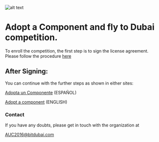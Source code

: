 ![alt text](https://github.com/bitDubai/media-kit/blob/master/Readme%20Image/Fermat%20Logotype/Fermat_Logo_3D.png "Fermat Logo")

# Adopt a Component and fly to Dubai competition.
To enroll the competition, the first step is to sign the license agreement.
Please follow the procedure [here](https://github.com/bitdubai/contribution-program/tree/master/license-agreements/README.md)

## After Signing: 

You can continue with the further steps as shown in either sites:

[Adopta un Componente](http://bitdubai.com/wp/adopta-un-componente) (ESPAÑOL)

[Adopt a component](http://bitdubai.com/wp/adopt-a-component) (ENGLISH)

### Contact	
If you have any doubts, please get in touch with the organization at

AUC2016@bitdubai.com

